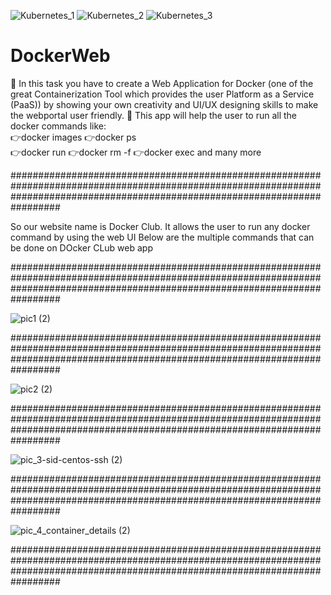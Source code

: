 ![Kubernetes_1](https://user-images.githubusercontent.com/61656756/125175185-09528f80-e1e8-11eb-90fa-1462c5f827cc.jpg)
![Kubernetes_2](https://user-images.githubusercontent.com/61656756/125175187-0b1c5300-e1e8-11eb-965d-480e078cbdba.jpg)
![Kubernetes_3](https://user-images.githubusercontent.com/61656756/125175188-0bb4e980-e1e8-11eb-98db-5dd8626b6086.jpg)
# DockerWeb
 📌 In this task you have to create a Web Application for Docker (one of the great Containerization Tool which provides the user Platform as a Service (PaaS)) by showing your own creativity and UI/UX designing skills to make the webportal user friendly.
 📌 This app will help the user to run all the docker commands like:  
 👉docker images
 👉docker ps   
 👉docker run 
 👉docker rm -f 
 👉docker exec  and many more
 
 #################################################################################################################################################################################
 
 
 So our website name is Docker Club. It allows the user to run any docker command by using the web UI
 Below are the multiple commands that can be done on DOcker CLub web app
 
 
  #################################################################################################################################################################################

![pic1 (2)](https://user-images.githubusercontent.com/61656756/123462035-702c5200-d607-11eb-84fb-a32f00047ca2.jpg)

 #################################################################################################################################################################################



![pic2 (2)](https://user-images.githubusercontent.com/61656756/123462039-71f61580-d607-11eb-9ce7-45ed283a1e45.jpg)


 #################################################################################################################################################################################


![pic_3-sid-centos-ssh (2)](https://user-images.githubusercontent.com/61656756/123462048-73bfd900-d607-11eb-9a07-4e1e675901e3.jpg)

 #################################################################################################################################################################################


![pic_4_container_details (2)](https://user-images.githubusercontent.com/61656756/123462054-75899c80-d607-11eb-9122-042ba87ce570.jpg)
 
 #################################################################################################################################################################################

